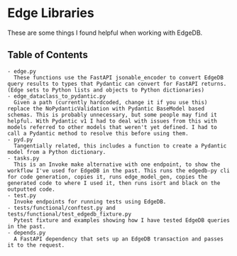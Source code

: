 # Edge Libraries
These are some things I found helpful when working with EdgeDB.

## Table of Contents
    - edge.py
      These functions use the FastAPI jsonable_encoder to convert EdgeDB query results to types that Pydantic can convert for FastAPI returns. (Edge sets to Python lists and objects to Python dictionaries)
    - edge_dataclass_to_pydantic.py
      Given a path (currently hardcoded, change it if you use this) replace the NoPydanticValidation with Pydantic BaseModel based schemas. This is probably unnecessary, but some people may find it helpful. With Pydantic v1 I had to deal with issues from this with models referred to other models that weren't yet defined. I had to call a Pydantic method to resolve this before using them.
    - pyd.py
      Tangentially related, this includes a function to create a Pydantic model from a Python dictionary.
    - tasks.py
      This is an Invoke make alternative with one endpoint, to show the workflow I've used for EdgeDB in the past. This runs the edgedb-py cli for code generation, copies it, runs edge_model_gen, copies the generated code to where I used it, then runs isort and black on the outputted code.
    - test.py
      Invoke endpoints for running tests using EdgeDB.
    - tests/functional/conftest.py and tests/functional/test_edgedb_fixture.py
      Pytest fixture and examples showing how I have tested EdgeDB queries in the past.
    - depends.py
      A FastAPI dependency that sets up an EdgeDB transaction and passes it to the request.
